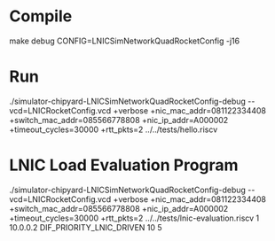 # Compile
make debug CONFIG=LNICSimNetworkQuadRocketConfig -j16

# Run
./simulator-chipyard-LNICSimNetworkQuadRocketConfig-debug --vcd=LNICRocketConfig.vcd +verbose +nic_mac_addr=081122334408 +switch_mac_addr=085566778808 +nic_ip_addr=A000002 +timeout_cycles=30000 +rtt_pkts=2 ../../tests/hello.riscv

# LNIC Load Evaluation Program
./simulator-chipyard-LNICSimNetworkQuadRocketConfig-debug --vcd=LNICRocketConfig.vcd +verbose +nic_mac_addr=081122334408 +switch_mac_addr=085566778808 +nic_ip_addr=A000002 +timeout_cycles=30000 +rtt_pkts=2 ../../tests/lnic-evaluation.riscv 1 10.0.0.2 DIF_PRIORITY_LNIC_DRIVEN 10 5

